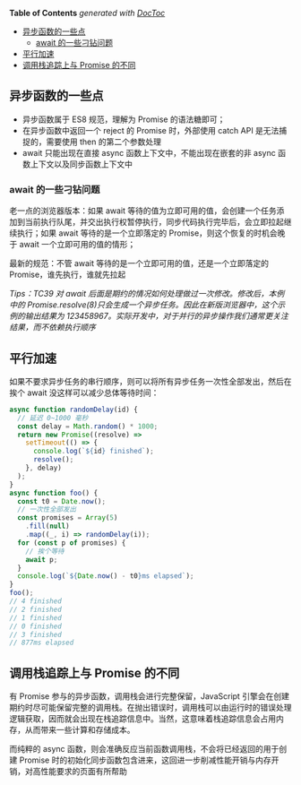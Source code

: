 <!-- START doctoc generated TOC please keep comment here to allow auto update -->
<!-- DON'T EDIT THIS SECTION, INSTEAD RE-RUN doctoc TO UPDATE -->

**Table of Contents** _generated with [DocToc](https://github.com/thlorenz/doctoc)_

- [异步函数的一些点](#%E5%BC%82%E6%AD%A5%E5%87%BD%E6%95%B0%E7%9A%84%E4%B8%80%E4%BA%9B%E7%82%B9)
  - [await 的一些刁钻问题](#await-%E7%9A%84%E4%B8%80%E4%BA%9B%E5%88%81%E9%92%BB%E9%97%AE%E9%A2%98)
- [平行加速](#%E5%B9%B3%E8%A1%8C%E5%8A%A0%E9%80%9F)
- [调用栈追踪上与 Promise 的不同](#%E8%B0%83%E7%94%A8%E6%A0%88%E8%BF%BD%E8%B8%AA%E4%B8%8A%E4%B8%8E-promise-%E7%9A%84%E4%B8%8D%E5%90%8C)

<!-- END doctoc generated TOC please keep comment here to allow auto update -->

## 异步函数的一些点

- 异步函数属于 ES8 规范，理解为 Promise 的语法糖即可；
- 在异步函数中返回一个 reject 的 Promise 时，外部使用 catch API 是无法捕捉的，需要使用 then 的第二个参数处理
- await 只能出现在直接 async 函数上下文中，不能出现在嵌套的非 async 函数上下文以及同步函数上下文中

### await 的一些刁钻问题

老一点的浏览器版本：如果 await 等待的值为立即可用的值，会创建一个任务添加到当前执行队尾，并交出执行权暂停执行，同步代码执行完毕后，会立即拉起继续执行；如果 await 等待的是一个立即落定的 Promise，则这个恢复的时机会晚于 await 一个立即可用的值的情形；

最新的规范：不管 await 等待的是一个立即可用的值，还是一个立即落定的 Promise，谁先执行，谁就先拉起

_Tips：TC39 对 await 后面是期约的情况如何处理做过一次修改。修改后，本例中的 Promise.resolve(8)只会生成一个异步任务。因此在新版浏览器中，这个示例的输出结果为 123458967。实际开发中，对于并行的异步操作我们通常更关注结果，而不依赖执行顺序_

## 平行加速

如果不要求异步任务的串行顺序，则可以将所有异步任务一次性全部发出，然后在挨个 await 没这样可以减少总体等待时间：

```js
async function randomDelay(id) {
  // 延迟 0~1000 毫秒
  const delay = Math.random() * 1000;
  return new Promise((resolve) =>
    setTimeout(() => {
      console.log(`${id} finished`);
      resolve();
    }, delay)
  );
}
async function foo() {
  const t0 = Date.now();
  // 一次性全部发出
  const promises = Array(5)
    .fill(null)
    .map((_, i) => randomDelay(i));
  for (const p of promises) {
    // 挨个等待
    await p;
  }
  console.log(`${Date.now() - t0}ms elapsed`);
}
foo();
// 4 finished
// 2 finished
// 1 finished
// 0 finished
// 3 finished
// 877ms elapsed
```

## 调用栈追踪上与 Promise 的不同

有 Promise 参与的异步函数，调用栈会进行完整保留，JavaScript 引擎会在创建期约时尽可能保留完整的调用栈。在抛出错误时，调用栈可以由运行时的错误处理逻辑获取，因而就会出现在栈追踪信息中。当然，这意味着栈追踪信息会占用内存，从而带来一些计算和存储成本。

而纯粹的 async 函数，则会准确反应当前函数调用栈，不会将已经返回的用于创建 Promise 时的初始化同步函数包含进来，这回进一步削减性能开销与内存开销，对高性能要求的页面有所帮助
